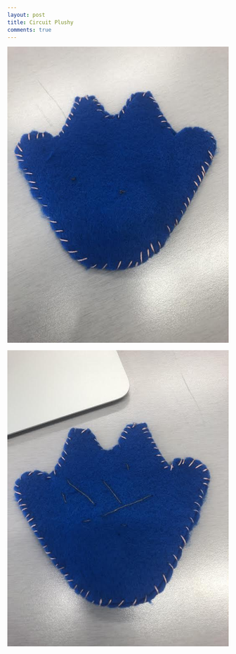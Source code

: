 ```yaml
---
layout: post 
title: Circuit Plushy
comments: true
---
```

 
![Front of the Plushy](/img/Front-Side.jpg)


![Back of the Plushy](/img/Back-Side.jpg)
